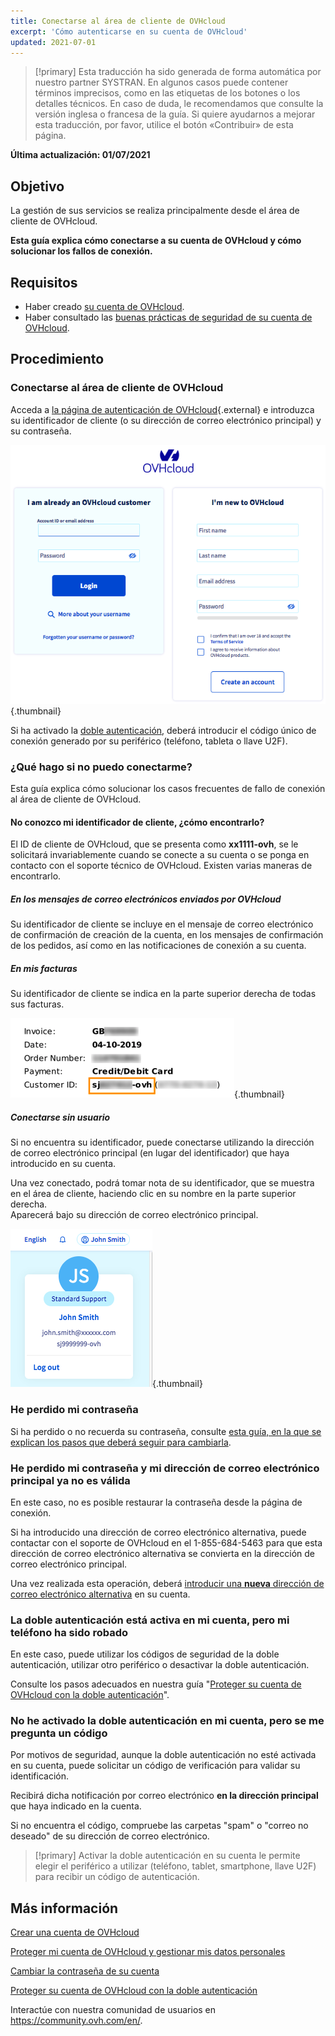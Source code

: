 ```yaml
---
title: Conectarse al área de cliente de OVHcloud
excerpt: 'Cómo autenticarse en su cuenta de OVHcloud'
updated: 2021-07-01
---
```


> [!primary]
> Esta traducción ha sido generada de forma automática por nuestro partner SYSTRAN. En algunos casos puede contener términos imprecisos, como en las etiquetas de los botones o los detalles técnicos. En caso de duda, le recomendamos que consulte la versión inglesa o francesa de la guía. Si quiere ayudarnos a mejorar esta traducción, por favor, utilice el botón «Contribuir» de esta página.
>

**Última actualización: 01/07/2021**

## Objetivo

La gestión de sus servicios se realiza principalmente desde el área de cliente de OVHcloud.

**Esta guía explica cómo conectarse a su cuenta de OVHcloud y cómo solucionar los fallos de conexión.**

## Requisitos

- Haber creado [su cuenta de OVHcloud](/pages/account_and_service_management/account_information/ovhcloud-account-creation).
- Haber consultado las [buenas prácticas de seguridad de su cuenta de OVHcloud](/pages/account_and_service_management/account_information/all_about_username).

## Procedimiento

### Conectarse al área de cliente de OVHcloud

Acceda a [la página de autenticación de OVHcloud](https://ca.ovh.com/auth/?action=gotomanager&from=https://www.ovh.com/world/&ovhSubsidiary=ws){.external} e introduzca su identificador de cliente (o su dirección de correo electrónico principal) y su contraseña.

![identifiant client](images/log-in.png){.thumbnail}

Si ha activado la [doble autenticación](/pages/account_and_service_management/account_information/secure-ovhcloud-account-with-2fa), deberá introducir el código único de conexión generado por su periférico (teléfono, tableta o llave U2F).

### ¿Qué hago si no puedo conectarme? <a name="login-failure"></a>

Esta guía explica cómo solucionar los casos frecuentes de fallo de conexión al área de cliente de OVHcloud.

#### No conozco mi identificador de cliente, ¿cómo encontrarlo?

El ID de cliente de OVHcloud, que se presenta como **xx1111-ovh**, se le solicitará invariablemente cuando se conecte a su cuenta o se ponga en contacto con el soporte técnico de OVHcloud. Existen varias maneras de encontrarlo.

##### **En los mensajes de correo electrónicos enviados por OVHcloud**

Su identificador de cliente se incluye en el mensaje de correo electrónico de confirmación de creación de la cuenta, en los mensajes de confirmación de los pedidos, así como en las notificaciones de conexión a su cuenta.

##### **En mis facturas**

Su identificador de cliente se indica en la parte superior derecha de todas sus facturas.

![identifiant client](images/nichandle01b.png){.thumbnail}

##### **Conectarse sin usuario**

Si no encuentra su identificador, puede conectarse utilizando la dirección de correo electrónico principal (en lugar del identificador) que haya introducido en su cuenta.

Una vez conectado, podrá tomar nota de su identificador, que se muestra en el área de cliente, haciendo clic en su nombre en la parte superior derecha.
<br>Aparecerá bajo su dirección de correo electrónico principal.

![identifiant client](images/nic-handle.png){.thumbnail}

### He perdido mi contraseña

Si ha perdido o no recuerda su contraseña, consulte [esta guía, en la que se explican los pasos que deberá seguir para cambiarla](/pages/account_and_service_management/account_information/manage-ovh-password#en-caso-de-haber-olvidado-la-contrasena-actual).

### He perdido mi contraseña y mi dirección de correo electrónico principal ya no es válida

En este caso, no es posible restaurar la contraseña desde la página de conexión.

Si ha introducido una dirección de correo electrónico alternativa, puede contactar con el soporte de OVHcloud en el 1-855-684-5463 para que esta dirección de correo electrónico alternativa se convierta en la dirección de correo electrónico principal.

Una vez realizada esta operación, deberá [introducir una **nueva** dirección de correo electrónico alternativa](/pages/account_and_service_management/account_information/all_about_username#backup-email) en su cuenta.

### La doble autenticación está activa en mi cuenta, pero mi teléfono ha sido robado

En este caso, puede utilizar los códigos de seguridad de la doble autenticación, utilizar otro periférico o desactivar la doble autenticación.

Consulte los pasos adecuados en nuestra guía "[Proteger su cuenta de OVHcloud con la doble autenticación](/pages/account_and_service_management/account_information/secure-ovhcloud-account-with-2fa#que-se-debe-hacer-en-caso-de-perdida-o-averia-de-uno-de-los-dispositivos)".

### No he activado la doble autenticación en mi cuenta, pero se me pregunta un código

Por motivos de seguridad, aunque la doble autenticación no esté activada en su cuenta, puede solicitar un código de verificación para validar su identificación.

Recibirá dicha notificación por correo electrónico **en la dirección principal** que haya indicado en la cuenta.

Si no encuentra el código, compruebe las carpetas "spam" o "correo no deseado" de su dirección de correo electrónico.

> [!primary]
> Activar la doble autenticación en su cuenta le permite elegir el periférico a utilizar (teléfono, tablet, smartphone, llave U2F) para recibir un código de autenticación.
>

## Más información

[Crear una cuenta de OVHcloud](/pages/account_and_service_management/account_information/ovhcloud-account-creation)

[Proteger mi cuenta de OVHcloud y gestionar mis datos personales](/pages/account_and_service_management/account_information/all_about_username)

[Cambiar la contraseña de su cuenta](/pages/account_and_service_management/account_information/manage-ovh-password)

[Proteger su cuenta de OVHcloud con la doble autenticación](/pages/account_and_service_management/account_information/secure-ovhcloud-account-with-2fa)

Interactúe con nuestra comunidad de usuarios en <https://community.ovh.com/en/>.
